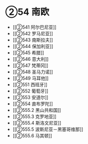 # ②54 南欧

- [[②541 阿尔巴尼亚]]
- [[②542 罗马尼亚]]
- [[②543 南斯拉夫]]
- [[②544 保加利亚]]
- [[②545 希腊]]
- [[②546 意大利]]
- [[②547 梵蒂冈]]
- [[②548 圣马力诺]]
- [[②549 马耳他]]
- [[②551 西班牙]]
- [[②552 葡萄牙]]
- [[②553 安道尔]]
- [[②554 直布罗陀]]
- [[②555.2 黑山共和国]]
- [[②555.3 克罗地亚]]
- [[②555.4 斯洛文尼亚]]
- [[②555.5 波斯尼亚－黑塞哥维那]]
- [[②555.6 马其顿]]

